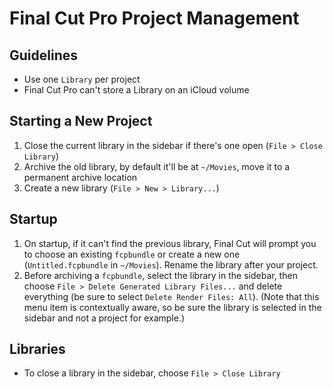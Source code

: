 # Final Cut Pro Project Management

## Guidelines

- Use one `Library` per project
- Final Cut Pro can't store a Library on an iCloud volume

## Starting a New Project

1. Close the current library in the sidebar if there's one open (`File > Close Library`)
2. Archive the old library, by default it'll be at `~/Movies`, move it to a permanent archive location
3. Create a new library (`File > New > Library...`)

## Startup

1. On startup, if it can't find the previous library, Final Cut will prompt you to choose an existing `fcpbundle` or create a new one (`Untitled.fcpbundle` in `~/Movies`). Rename the library after your project.
2. Before archiving a `fcpbundle`, select the library in the sidebar, then choose `File > Delete Generated Library Files...` and delete everything (be sure to select `Delete Render Files: All`). (Note that this menu item is contextually aware, so be sure the library is selected in the sidebar and not a project for example.)

## Libraries

- To close a library in the sidebar, choose `File > Close Library`
